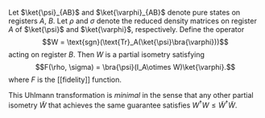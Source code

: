 Let $\ket{\psi}_{AB}$ and $\ket{\varphi}_{AB}$  denote pure states on registers $A$, $B$. Let $\rho$ and $\sigma$ denote the reduced density matrices on register $A$ of $\ket{\psi}$ and $\ket{\varphi}$, respectively. Define the operator 
$$W = \text{sgn}(\text{Tr}_A(\ket{\psi}\bra{\varphi}))$$
acting on register $B$. Then $W$ is a partial isometry satisfying 
$$F(\rho, \sigma) = \bra{\psi}(I_A\otimes W)\ket{\varphi}.$$
where $F$ is the [[fidelity]] function. 

This Uhlmann transformation is *minimal* in the sense that any other partial isometry $\tilde{W}$ that achieves the same guarantee satisfies $W^\dagger W \leq \tilde{W}^\dagger \tilde{W}$. 



